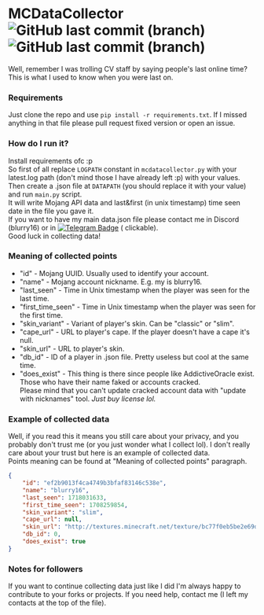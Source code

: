 # MCDataCollector ![GitHub last commit (branch)](https://img.shields.io/github/last-commit/blurry16/MCDataCollector/main?label=last%20commit%20to%20main) ![GitHub last commit (branch)](https://img.shields.io/github/last-commit/blurry16/MCDataCollector/dev?label=last%20commit%20to%20dev)

Well, remember I was trolling CV staff by saying people's last online time? This is what I used to know when you were
last on.

### Requirements

Just clone the repo and use `pip install -r requirements.txt`. If I missed anything in that file please pull request
fixed version or open an issue.

### How do I run it?

Install requirements ofc :p  
So first of all replace `LOGPATH` constant in `mcdatacollector.py` with your latest.log path (don't mind those I have
already left :p) with your values.  
Then create a .json file at `DATAPATH` (you should replace it with your value) and run `main.py` script.  
It will write Mojang API data and last&first (in unix timestamp) time seen date in the file you gave it.  
If you want to have my main data.json file please contact me in Discord (blurry16) or
in [![Telegram Badge](https://img.shields.io/badge/Telegram-blue?style=for-the-badge&logo=telegram&logoColor=white)](https://t.me/blurry16) (
clickable).  
Good luck in collecting data!

### Meaning of collected points

- "id" - Mojang UUID. Usually used to identify your account.
- "name" - Mojang account nickname. E.g. my is blurry16.
- "last_seen" - Time in Unix timestamp when the player was seen for the last time.
- "first_time_seen" - Time in Unix timestamp when the player was seen for the first time.
- "skin_variant" - Variant of player's skin. Can be "classic" or "slim".
- "cape_url" - URL to player's cape. If the player doesn't have a cape it's null.
- "skin_url" - URL to player's skin.
- "db_id" - ID of a player in .json file. Pretty useless but cool at the same time.
- "does_exist" - This thing is there since people like AddictiveOracle exist. Those who have their name faked or
  accounts cracked.  
  Please mind that you can't update cracked account data with "update with nicknames" tool. _Just buy license lol._

### Example of collected data

Well, if you read this it means you still care about your privacy, and you probably don't trust me (or you just wonder
what I collect lol). I don't really care about your trust but here is an example of collected data.  
Points meaning can be found at "Meaning of collected points" paragraph.

```json
{
    "id": "ef2b9013f4ca4749b3bfaf83146c538e",
    "name": "blurry16",
    "last_seen": 1718031633,
    "first_time_seen": 1708259854,
    "skin_variant": "slim",
    "cape_url": null,
    "skin_url": "http://textures.minecraft.net/texture/bc77f0eb5be2e69d320144242a29dcbeedfe2fc42df48638d86bac470fdab786",
    "db_id": 0,
    "does_exist": true
}
```

### Notes for followers

If you want to continue collecting data just like I did I'm always happy to contribute to your forks or projects. If you
need help, contact me (I left my contacts at the top of the file).